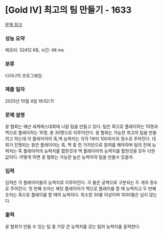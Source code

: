 # [Gold IV] 최고의 팀 만들기 - 1633 

[문제 링크](https://www.acmicpc.net/problem/1633) 

### 성능 요약

메모리: 32412 KB, 시간: 48 ms

### 분류

다이나믹 프로그래밍

### 제출 일자

2025년 10월 4일 19:52:11

### 문제 설명

<p>꿍 협회는 매년 세계체스대회에 나갈 팀을 만들고 있다. 팀은 흑으로 플레이하는 15명과 백으로 플레이하는 15명, 총 30명으로 이루어진다. 꿍 협회는 가능한 최고의 팀을 만들려고 하는데 각 플레이어의 흑,백 능력치는 각각 1부터 100까지의 정수로 주어진다. 대회가 진행되는 동안 플레이어는 흑, 백 중 한 가지만으로 참여를 해야하며 팀의 전체 능력치는 흑 플레이어의 능력치를 합한것과 백 플레이어의 능력치를 합한것을 모두 더한 값이다. 어떻게 하면 꿍 협회는 가능한 높은 능력치의 팀을 만들수 있을까.</p>

### 입력 

 <p>입력은 각 플레이어들의 능력치로 이루어진다. 각 줄은 공백으로 구분되는 두 개의 정수로 주어진다. 첫 번째 숫자는 해당 플레이어가 백으로 플레이를 할 때 능력치고 두 번째 숫자는 흑으로 플레이를 할 때의 능력치다. 최소한 30줄 이상이며 1000줄은 넘지 않는다.</p>

### 출력 

 <p>꿍 협회가 만들 수 있는 팀 중 가장 큰 능력치를 갖는 팀의 능력치를 출력한다.</p>

